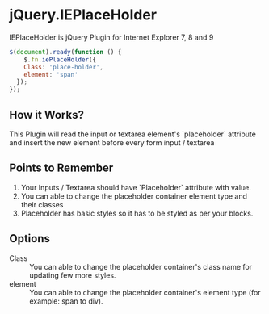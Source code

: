 jQuery.IEPlaceHolder
====================

IEPlaceHolder is jQuery Plugin for Internet Explorer 7, 8 and 9

```javascript
$(document).ready(function () {
	$.fn.iePlaceHolder({
    Class: 'place-holder',
    element: 'span'
  });
});
```

<h2>How it Works?</h2>
<p>This Plugin will read the input or textarea element's `placeholder` attribute and insert the new element before every form input / textarea</p>

<h2>Points to Remember</h2>
<p>
<ol>
 <li>Your Inputs / Textarea should have `Placeholder` attribute with value.</li>
 <li>You can able to change the placeholder container element type and their classes</li>
 <li>Placeholder has basic styles so it has to be styled as per your blocks.</li>
</ol>
</p>

<h2>Options</h2>
<dl>
  <dt>Class</dt>
    <dd>You can able to change the placeholder container's class name for updating few more styles.</dd>
  <dt>element</dt>
    <dd>You can able to change the placeholder container's element type (for example: span to div).</dd>
</dl>
